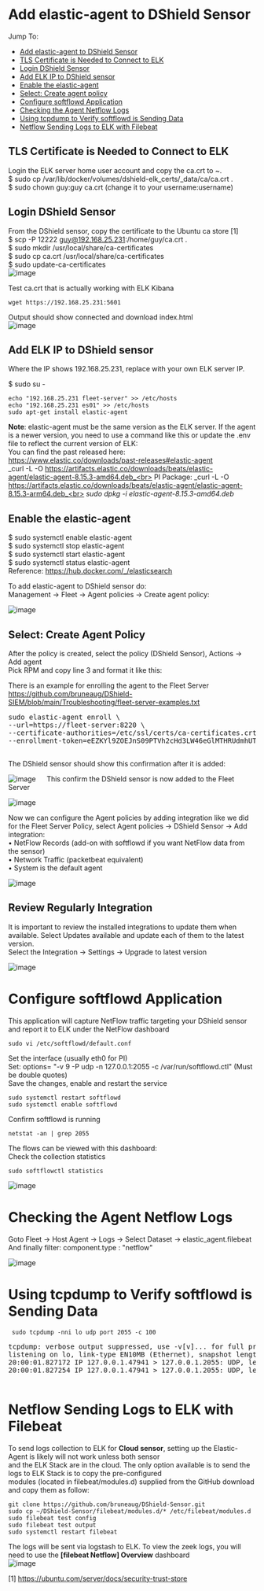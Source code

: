 # Add elastic-agent to DShield Sensor
Jump To:
- [Add elastic-agent to DShield Sensor](#Add-elastic-agent-to-DShield-Sensor)
 - [TLS Certificate is Needed to Connect to ELK](#TLS-Certificate-is-Needed-to-Connect-to-ELK)
 - [Login DShield Sensor](#Login-DShield-Sensor)
 - [Add ELK IP to DShield sensor](#Add-ELK-IP-to-DShield-sensor)
 - [Enable the elastic-agent](#Enable-the-elastic-agent)
 - [Select: Create agent policy](#Select:-Create-Agent-Policy)
- [Configure softflowd Application](#Configure-softflowd-Application)
- [Checking the Agent Netflow Logs](#Checking-the-Agent-Netflow-Logs)
- [Using tcpdump to Verify softflowd is Sending Data](#Using-tcpdump-to-Verify-softflowd-is-Sending-Data)
- [Netflow Sending Logs to ELK with Filebeat](#Netflow-Sending-Logs-to-ELK-with-Filebeat)

## TLS Certificate is Needed to Connect to ELK<br>

Login the ELK server home user account and copy the ca.crt to ~.<br>
$ sudo cp /var/lib/docker/volumes/dshield-elk_certs/_data/ca/ca.crt  .<br>
$ sudo chown guy:guy ca.crt (change it to your username:username)<br>

## Login DShield Sensor<br>
From the DShield sensor, copy the certificate to the Ubuntu ca store [1]<br>
$ scp -P 12222 guy@192.168.25.231:/home/guy/ca.crt .<br>
$ sudo mkdir /usr/local/share/ca-certificates<br>
$ sudo cp ca.crt /usr/local/share/ca-certificates<br>
$ sudo update-ca-certificates<br>
![image](https://github.com/bruneaug/DShield-SIEM/assets/48228401/84c067b2-0358-425f-b8bb-bc3eb911c151)

Test ca.crt that is actually working with ELK Kibana<br>
````
wget https://192.168.25.231:5601
````
Output should show connected and download index.html<br>
![image](https://github.com/user-attachments/assets/ecd310e7-c59e-4636-a34d-4c595949ba86)


## Add ELK IP to DShield sensor
Where the IP shows 192.168.25.231, replace with your own ELK server IP.

$ sudo su -<br>
````
echo "192.168.25.231 fleet-server" >> /etc/hosts
echo "192.168.25.231 es01" >> /etc/hosts
sudo apt-get install elastic-agent
````
**Note**: elastic-agent must be the same version as the ELK server. If the agent is a newer version, you need to use a command like this or update the .env file to reflect the current version of ELK:<br>
You can find the past released here: https://www.elastic.co/downloads/past-releases#elastic-agent<br>
_curl -L -O https://artifacts.elastic.co/downloads/beats/elastic-agent/elastic-agent-8.15.3-amd64.deb_<br>
PI Package: _curl -L -O  https://artifacts.elastic.co/downloads/beats/elastic-agent/elastic-agent-8.15.3-arm64.deb_<br>
_sudo dpkg -i elastic-agent-8.15.3-amd64.deb_<br>

## Enable the elastic-agent

$ sudo systemctl enable elastic-agent<br>
$ sudo systemctl stop elastic-agent<br>
$ sudo systemctl start elastic-agent<br>
$ sudo systemctl status elastic-agent<br>
Reference: https://hub.docker.com/_/elasticsearch <br>

To add elastic-agent to DShield sensor do:<br>
Management -> Fleet -> Agent policies -> Create agent policy:<br>

![image](https://github.com/bruneaug/DShield-SIEM/assets/48228401/e6d22e40-c01a-4a8b-a8c0-6d7cd5e2e3e6)
 
## Select: Create Agent Policy

After the policy is created, select the policy (DShield Sensor), Actions -> Add agent <br>
Pick RPM and copy line 3 and format it like this:<br>

There is an example for enrolling the agent to the Fleet Server<br>
https://github.com/bruneaug/DShield-SIEM/blob/main/Troubleshooting/fleet-server-examples.txt<br>
<pre>
sudo elastic-agent enroll \
--url=https://fleet-server:8220 \
--certificate-authorities=/etc/ssl/certs/ca-certificates.crt \
--enrollment-token=eEZKYl9ZOEJnS09PTVh2cHd3LW46eGlMTHRUdmhUTWFfS05URG52TjQwdw== 
  </pre>
  
The DShield sensor should show this confirmation after it is added:<br>
 
![image](https://github.com/user-attachments/assets/ed078488-a177-400f-8aa8-fef2cb695615)
 
This confirm the DShield sensor is now added to the Fleet Server<br>

![image](https://github.com/bruneaug/DShield-SIEM/assets/48228401/1e884e05-9bc5-4058-a908-3a428fbe45d9)
 
Now we can configure the Agent policies by adding integration like we did for the Fleet Server Policy, select Agent policies -> DShield Sensor -> Add integration:<br>
•	NetFlow Records (add-on with softflowd if you want NetFlow data from the sensor)<br>
•	Network Traffic (packetbeat equivalent)<br>
•	System is the default agent<br>

![image](https://github.com/bruneaug/DShield-SIEM/assets/48228401/7011a635-deff-484e-b8ee-88b30524bc14)

## Review Regularly Integration
It is important to review the installed integrations to update them when available. Select Updates available and update each of them to the latest version.<br>
Select the Integration -> Settings -> Upgrade to latest version<br>

![image](https://github.com/bruneaug/DShield-SIEM/assets/48228401/e70ab700-e55f-4d00-beae-f97f6d12d394)

 
# Configure softflowd Application

This application will capture NetFlow traffic targeting your DShield sensor and report it to ELK under the NetFlow dashboard<br>
````
sudo vi /etc/softflowd/default.conf
````
Set the interface (usually eth0 for PI)<br>
Set: options= "-v 9 -P udp -n 127.0.0.1:2055 -c /var/run/softflowd.ctl" (Must be double quotes)<br>
Save the changes, enable and restart the service<br>
````
sudo systemctl restart softflowd
sudo systemctl enable softflowd
````
Confirm softflowd is running<br>
````
netstat -an | grep 2055
````
The flows can be viewed with this dashboard:<br>
Check the collection statistics<br>
````
sudo softflowctl statistics
````
![image](https://github.com/bruneaug/DShield-SIEM/assets/48228401/4372dc5d-ad41-45b1-a81c-63d191851c3e)

# Checking the Agent Netflow Logs
Goto Fleet -> Host Agent -> Logs -> Select Dataset -> elastic_agent.filebeat<br>
And finally filter: component.type : "netflow" 

![image](https://github.com/user-attachments/assets/ad09cbbb-6b49-49bf-b289-2a0f1ef4d319)

# Using tcpdump to Verify softflowd is Sending Data
````
 sudo tcpdump -nni lo udp port 2055 -c 100
````
<pre>
tcpdump: verbose output suppressed, use -v[v]... for full protocol decode
listening on lo, link-type EN10MB (Ethernet), snapshot length 262144 bytes
20:00:01.827172 IP 127.0.0.1.47941 > 127.0.0.1.2055: UDP, length 1384
20:00:01.827254 IP 127.0.0.1.47941 > 127.0.0.1.2055: UDP, length 344

</pre>

# Netflow Sending Logs to ELK with Filebeat
To send logs collection to ELK for **Cloud sensor**, setting up the Elastic-Agent is likely will not work unless both sensor<br>
and the ELK Stack are in the cloud. The only option available is to send the logs to ELK Stack is to copy the pre-configured<br>
modules (located in filebeat/modules.d) supplied from the GitHub download and copy them as follow:<br>
````
git clone https://github.com/bruneaug/DShield-Sensor.git
sudo cp ~/DShield-Sensor/filebeat/modules.d/* /etc/filebeat/modules.d
sudo filebeat test config
sudo filebeat test output
sudo systemctl restart filebeat
````
The logs will be sent via logstash to ELK. To view the zeek logs, you will need to use the **[filebeat Netflow] Overview** dashboard<br>
![image](https://github.com/user-attachments/assets/a180539c-5921-45a7-bae0-e8013b62f08d)

[1] https://ubuntu.com/server/docs/security-trust-store
